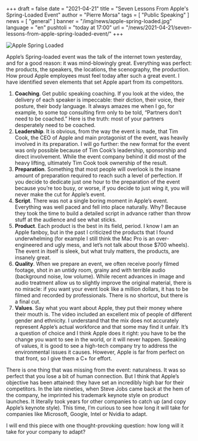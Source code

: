 +++
draft = false
date = "2021-04-21"
title = "Seven Lessons From Apple's Spring-Loaded Event"
author = "Pierre Morsa"
tags = [ "Public Speaking" ]
news = [ "general" ]
banner = "/img/news/apple-spring-loaded.jpg"
language = "en"
pushtoli = "today at 17:00"
url = "/news/2021-04-21/seven-lessons-from-apple-spring-loaded-event/"
+++

![Apple Spring Loaded](/img/news/apple-spring-loaded.jpg)

Apple’s Spring-loaded event was the talk of the internet town yesterday, and for a good reason: it was mind-blowingly great. Everything was perfect: the products, the speakers, the locations, the scenography, the production. How proud Apple employees must feel today after such a great event. I have identified seven elements that set Apple apart from its competitors.

1. **Coaching**. Get public speaking coaching. If you look at the video, the delivery of each speaker is impeccable: their diction, their voice, their posture, their body language. It always amazes me when I go, for example, to some top consulting firm only to be told, “Partners don’t need to be coached.” Here is the truth: most of your partners desperately need to be coached.
2. **Leadership**. It is obvious, from the way the event is made, that Tim Cook, the CEO of Apple and main protagonist of the event, was heavily involved in its preparation. I will go further: the new format for the event was only possible because of Tim Cook’s leadership, sponsorship and direct involvement. While the event company behind it did most of the heavy lifting, ultimately Tim Cook took ownership of the result.
3. **Preparation**. Something that most people will overlook is the insane amount of preparation required to reach such a level of perfection. If you decide to dedicate just one hour to the preparation of the event because you’re too busy, or worse, if you decide to just wing it, you will never make the cut for Apple’s event.  
4. **Script**. There was not a single boring moment in Apple’s event. Everything was well paced and fell into place naturally. Why? Because they took the time to build a detailed script in advance rather than throw stuff at the audience and see what sticks. 
5. **Product**. Each product is the best in its field, period. I know I am an Apple fanboy, but in the past I criticized the products that I found underwhelming (for example I still think the Mac Pro is an over-engineered and ugly mess, and let’s not talk about those $700 wheels). The event in itself is sleek, but what truly matters, the products, are insanely great.
6. **Quality**. When we prepare an event, we often receive poorly filmed footage, shot in an untidy room, grainy and with terrible audio (background noise, low volume). While recent advances in image and audio treatment allow us to slightly improve the original material, there is no miracle: if you want your event look like a million dollars, it has to be filmed and recorded by professionals. There is no shortcut, but there is a final cut.
7. **Values**. Say what you want about Apple, they put their money where their mouth is. The video included an excellent mix of people of different gender and ethnicity. I understand that the mix does not accurately represent Apple’s actual workforce and that some may find it unfair. It’s a question of choice and I think Apple does it right: you have to be the change you want to see in the world, or it will never happen. Speaking of values, it is good to see a high-tech company try to address the environmental issues it causes. However, Apple is far from perfect on that front, so I give them a C+ for effort.

There is one thing that was missing from the event: naturalness. It was so perfect that you lose a bit of human connection. But I think that Apple’s objective has been attained: they have set an incredibly high bar for their competitors. In the late nineties, when Steve Jobs came back at the hem of the company, he imprinted his trademark keynote style on product launches. It literally took years for other companies to catch up (and copy Apple’s keynote style). This time, I’m curious to see how long it will take for companies like Microsoft, Google, Intel or Nvidia to adapt.

I will end this piece with one thought-provoking question: how long will it take for your company to adapt?
